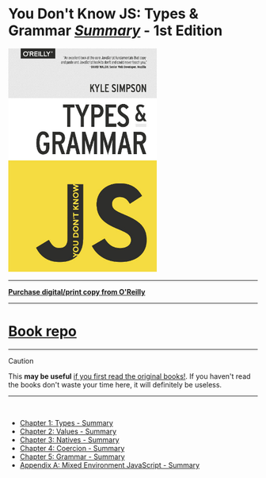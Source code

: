 # You Don't Know JS: Types & Grammar <ins>**_Summary_**</ins> - 1st Edition

<img src="images/cover.jpg" width="300">

---

**[Purchase digital/print copy from O'Reilly](http://shop.oreilly.com/product/0636920033745.do)**

---

# <a href="https://github.com/getify/You-Dont-Know-JS/tree/1st-ed/types%20%26%20grammar">Book repo</a>

---

> [!CAUTION]
> This **may be useful** <ins>if you first read the <a href="https://github.com/getify/You-Dont-Know-JS">original books!</a></ins>.
> If you haven't read the books don't waste your time here, it will definitely be useless.

---

<br>

- [Chapter 1: Types - Summary](ch1-summary.md)
- [Chapter 2: Values - Summary](ch2-summary.md)
- [Chapter 3: Natives - Summary](ch3-summary.md)
- [Chapter 4: Coercion - Summary](ch4-summary.md)
- [Chapter 5: Grammar - Summary](ch5-summary.md)
- [Appendix A: Mixed Environment JavaScript - Summary](apA-summary.md)
